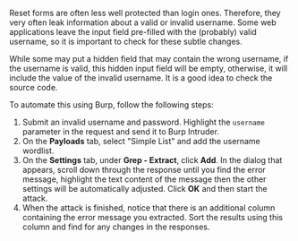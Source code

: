 Reset forms are often less well protected than login ones. Therefore, they very often leak information about a valid or invalid username. Some web applications leave the input field pre-filled with the (probably) valid username, so it is important to check for these subtle changes.

While some may put a hidden field that may contain the wrong username, if the username is valid, this hidden input field will be empty, otherwise, it will include the value of the invalid username. It is a good idea to check the source code.

To automate this using Burp, follow the following steps:
1. Submit an invalid username and password. Highlight the `username` parameter in the request and send it to Burp Intruder.
2. On the **Payloads** tab, select "Simple List" and add the username wordlist.
3. On the **Settings** tab, under **Grep - Extract**, click **Add**. In the dialog that appears, scroll down through the response until you find the error message, highlight the text content of the message then the other settings will be automatically adjusted. Click **OK** and then start the attack.
4. When the attack is finished, notice that there is an additional column containing the error message you extracted. Sort the results using this column and find for any changes in the responses.